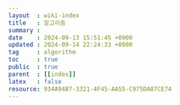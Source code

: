 ```yaml
---
layout  : wiki-index
title   : 알고리즘
summary :
date    : 2024-09-13 15:51:45 +0900
updated : 2024-09-14 22:24:33 +0900
tag     : algorithm
toc     : true
public  : true
parent  : [[index]]
latex   : false
resource: 934A94B7-3321-4F45-AA55-C975DA87CE74
---
```

